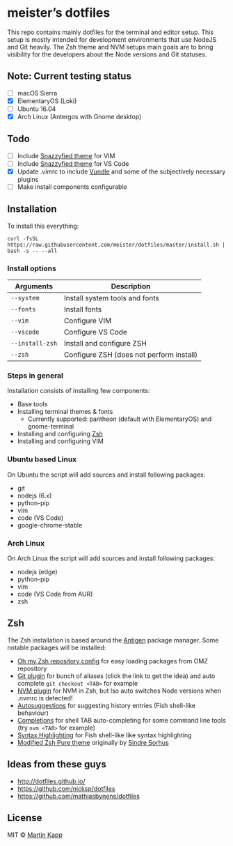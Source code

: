 # meister’s dotfiles

This repo contains mainly dotfiles for the terminal and editor setup. This setup is mostly intended
for development environments that use NodeJS and Git heavily. The Zsh theme and NVM setups main
goals are to bring visibility for the developers about the Node versions and Git statuses.

## Note: Current testing status
* [ ] macOS Sierra
* [x] ElementaryOS (Loki)
* [ ] Ubuntu 16.04
* [x] Arch Linux (Antergos with Gnome desktop)

## Todo
* [ ] Include [Snazzyfied theme](https://github.com/meister/vim-snazzyfied) for VIM
* [ ] Include [Snazzyfied theme](https://github.com/meister/vscode-snazzyfied) for VS Code
* [x] Update .vimrc to include [Vundle](https://github.com/VundleVim/Vundle.vim) and some of the
  subjectively necessary plugins
* [ ] Make install components configurable

## Installation

To install this everything:
```
curl -fsSL https://raw.githubusercontent.com/meister/dotfiles/master/install.sh | bash -s -- --all
```

### Install options

| Arguments           | Description  |
|---|---|
| `--system`          | Install system tools and fonts |
| `--fonts`           | Install fonts |
| `--vim`             | Configure VIM |
| `--vscode`          | Configure VS Code |
| `--install-zsh`     | Install and configure ZSH |
| `--zsh`             | Configure ZSH (does not perform install) |

### Steps in general

Installation consists of installing few components:
* Base tools
* Installing terminal themes & fonts
  * Currently supported: pantheon (default with ElementaryOS) and gnome-terminal
* Installing and configuring [Zsh](http://zsh.sourceforge.net)
* Installing and configuring VIM

### Ubuntu based Linux

On Ubuntu the script will add sources and install following packages:
* git
* nodejs (6.x)
* python-pip
* vim
* code (VS Code)
* google-chrome-stable

### Arch Linux

On Arch Linux the script will add sources and install following packages:
* nodejs (edge)
* python-pip
* vim
* code (VS Code from AUR)
* zsh

## Zsh

The Zsh installation is based around the [Antigen](http://antigen.sharats.me) package manager.
Some notable packages will be installed:
* [Oh my Zsh repository config](https://github.com/robbyrussell/oh-my-zsh)
  for easy loading packages from OMZ repository
* [Git plugin](https://github.com/robbyrussell/oh-my-zsh/wiki/Plugin:git)
  for bunch of aliases (click the link to get the idea) and auto complete `git checkout <TAB>`
  for example
* [NVM plugin](https://github.com/lukechilds/zsh-nvm)
  for NVM in Zsh, but lso auto switches Node versions when .nvmrc is detected!
* [Autosuggestions](https://github.com/zsh-users/zsh-autosuggestions)
  for suggesting history entries (Fish shell-like behaviour)
* [Completions](https://github.com/zsh-users/zsh-completions)
  for shell TAB auto-completing for some command line tools (try `nvm <TAB>` for example)
* [Syntax Highlighting](https://github.com/zsh-users/zsh-syntax-highlighting)
  for Fish shell-like like syntax highlighting
* [Modified Zsh Pure theme](https://github.com/meister/pure)
  originally by [Sindre Sorhus](https://github.com/sindresorhus/pure)

## Ideas from these guys
* http://dotfiles.github.io/
* https://github.com/nicksp/dotfiles
* https://github.com/mathiasbynens/dotfiles

## License

MIT © [Martin Kapp](https://github.com/meister)
